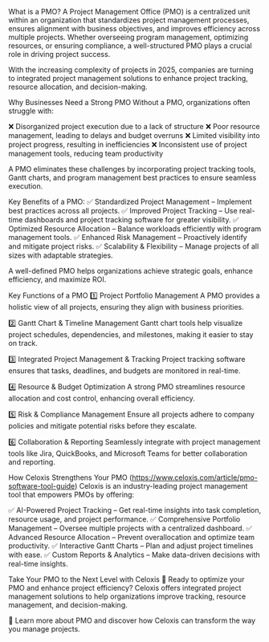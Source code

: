 What is a PMO?
A Project Management Office (PMO) is a centralized unit within an organization that standardizes project management processes, ensures alignment with business objectives, and improves efficiency across multiple projects. Whether overseeing program management, optimizing resources, or ensuring compliance, a well-structured PMO plays a crucial role in driving project success.

With the increasing complexity of projects in 2025, companies are turning to integrated project management solutions to enhance project tracking, resource allocation, and decision-making.

Why Businesses Need a Strong PMO
Without a PMO, organizations often struggle with:

❌ Disorganized project execution due to a lack of structure
❌ Poor resource management, leading to delays and budget overruns
❌ Limited visibility into project progress, resulting in inefficiencies
❌ Inconsistent use of project management tools, reducing team productivity

A PMO eliminates these challenges by incorporating project tracking tools, Gantt charts, and program management best practices to ensure seamless execution.

Key Benefits of a PMO:
✅ Standardized Project Management – Implement best practices across all projects.
✅ Improved Project Tracking – Use real-time dashboards and project tracking software for greater visibility.
✅ Optimized Resource Allocation – Balance workloads efficiently with program management tools.
✅ Enhanced Risk Management – Proactively identify and mitigate project risks.
✅ Scalability & Flexibility – Manage projects of all sizes with adaptable strategies.

A well-defined PMO helps organizations achieve strategic goals, enhance efficiency, and maximize ROI.

Key Functions of a PMO
1️⃣ Project Portfolio Management
A PMO provides a holistic view of all projects, ensuring they align with business priorities.

2️⃣ Gantt Chart & Timeline Management
Gantt chart tools help visualize project schedules, dependencies, and milestones, making it easier to stay on track.

3️⃣ Integrated Project Management & Tracking
Project tracking software ensures that tasks, deadlines, and budgets are monitored in real-time.

4️⃣ Resource & Budget Optimization
A strong PMO streamlines resource allocation and cost control, enhancing overall efficiency.

5️⃣ Risk & Compliance Management
Ensure all projects adhere to company policies and mitigate potential risks before they escalate.

6️⃣ Collaboration & Reporting
Seamlessly integrate with project management tools like Jira, QuickBooks, and Microsoft Teams for better collaboration and reporting.

How Celoxis Strengthens Your PMO (https://www.celoxis.com/article/pmo-software-tool-guide)
Celoxis is an industry-leading project management tool that empowers PMOs by offering:

✅ AI-Powered Project Tracking – Get real-time insights into task completion, resource usage, and project performance.
✅ Comprehensive Portfolio Management – Oversee multiple projects with a centralized dashboard.
✅ Advanced Resource Allocation – Prevent overallocation and optimize team productivity.
✅ Interactive Gantt Charts – Plan and adjust project timelines with ease.
✅ Custom Reports & Analytics – Make data-driven decisions with real-time insights.

Take Your PMO to the Next Level with Celoxis
🚀 Ready to optimize your PMO and enhance project efficiency? Celoxis offers integrated project management solutions to help organizations improve tracking, resource management, and decision-making.

🔗 Learn more about PMO and discover how Celoxis can transform the way you manage projects.
